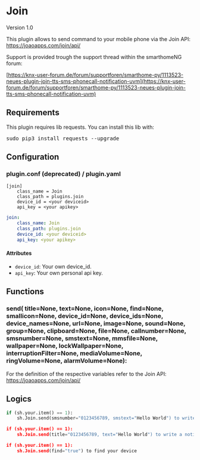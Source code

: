 # Join

Version 1.0

This plugin allows to send command to your mobile phone via the Join API: https://joaoapps.com/join/api/

Support is provided trough the support thread within the smarthomeNG forum:

[https://knx-user-forum.de/forum/supportforen/smarthome-py/1113523-neues-plugin-join-tts-sms-phonecall-notification-uvm](https://knx-user-forum.de/forum/supportforen/smarthome-py/1113523-neues-plugin-join-tts-sms-phonecall-notification-uvm)

## Requirements
This plugin requires lib requests. You can install this lib with: 
<pre>
sudo pip3 install requests --upgrade
</pre>

## Configuration

### plugin.conf (deprecated) / plugin.yaml
```
[join]
    class_name = Join
    class_path = plugins.join
    device_id = <your deviceid>
    api_key = <your apikey>
```

```yaml
join:
    class_name: Join
    class_path: plugins.join
    device_id: <your deviceid>
    api_key: <your apikey>
```

#### Attributes
  * `device_id`: Your own device_id.
  * `api_key`: Your own personal api key.

## Functions

### send( title=None, text=None, icon=None, find=None, smallicon=None, device_id=None, device_ids=None, device_names=None, url=None, image=None, sound=None, group=None, clipboard=None, file=None, callnumber=None, smsnumber=None, smstext=None, mmsfile=None, wallpaper=None, lockWallpaper=None, interruptionFilter=None, mediaVolume=None, ringVolume=None, alarmVolume=None):

For the definition of the respective variables refer to the Join API: https://joaoapps.com/join/api/

## Logics

```python
if (sh.your.item() == 1):
    sh.Join.send(smsnumber="0123456789, smstext="Hello World") to write a SMS

if (sh.your.item() == 1):
    sh.Join.send(title="0123456789, text="Hello World") to write a notification

if (sh.your.item() == 1):
    sh.Join.send(find="true") to find your device
```